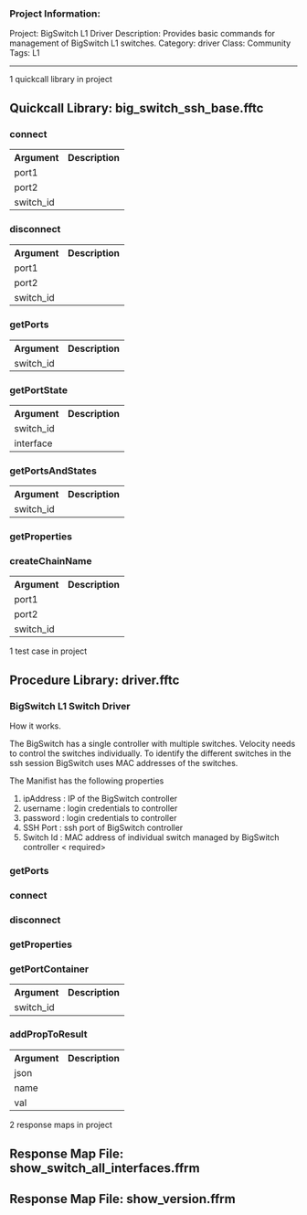 ### Project Information:
Project: BigSwitch L1 Driver
Description: Provides basic commands for management of BigSwitch L1 switches.
Category: driver
Class: Community
Tags: L1

 ----
1 quickcall library in project
## Quickcall Library: big_switch_ssh_base.fftc
### connect
<table><tr><th>Argument</th><th>Description</th></tr>
<tr><td>port1</td><tr></tr>
<tr><td>port2</td><tr></tr>
<tr><td>switch_id</td><tr></tr></table>

### disconnect
<table><tr><th>Argument</th><th>Description</th></tr>
<tr><td>port1</td><tr></tr>
<tr><td>port2</td><tr></tr>
<tr><td>switch_id</td><tr></tr></table>

### getPorts
<table><tr><th>Argument</th><th>Description</th></tr>
<tr><td>switch_id</td><tr></tr></table>

### getPortState
<table><tr><th>Argument</th><th>Description</th></tr>
<tr><td>switch_id</td><tr></tr>
<tr><td>interface</td><tr></tr></table>

### getPortsAndStates
<table><tr><th>Argument</th><th>Description</th></tr>
<tr><td>switch_id</td><tr></tr></table>

### getProperties
### createChainName
<table><tr><th>Argument</th><th>Description</th></tr>
<tr><td>port1</td><tr></tr>
<tr><td>port2</td><tr></tr>
<tr><td>switch_id</td><tr></tr></table>

1 test case in project
## Procedure Library: driver.fftc
### BigSwitch L1 Switch Driver
How it works.

The BigSwitch has a single controller with multiple switches.  Velocity needs to control the switches individually. To identify the different switches in the ssh session BigSwitch uses MAC addresses of the switches.

The Manifist has the following properties
1. ipAddress : IP of the BigSwitch controller <required>
2. username : login credentials to controller <required>
3. password : login credentials to controller <required>
4. SSH Port : ssh port of BigSwitch controller <optional>
5. Switch Id : MAC address of individual switch managed by BigSwitch controller < required>
### getPorts
### connect
### disconnect
### getProperties
### getPortContainer
<table><tr><th>Argument</th><th>Description</th></tr>
<tr><td>switch_id</td><tr></tr></table>

### addPropToResult
<table><tr><th>Argument</th><th>Description</th></tr>
<tr><td>json</td><tr></tr>
<tr><td>name</td><tr></tr>
<tr><td>val</td><tr></tr></table>

2 response maps in project
## Response Map File: show_switch_all_interfaces.ffrm
## Response Map File: show_version.ffrm